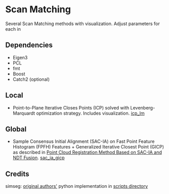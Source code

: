 # Scan Matching

Several Scan Matching methods with visualization. Adjust parameters for each in 

## Dependencies

* Eigen3
* PCL
* fmt
* Boost
* Catch2 (optional)

## Local

* Point-to-Plane Iterative Closes Points (ICP) solved with Levenberg-Marquardt optimization strategy. Includes visualization. [icp_lm](./src/icp/icp_lm.cpp)

## Global

* Sample Consensus Initial Alignment (SAC-IA) on Fast Point Feature Histogram (FPFH) Features + Generalized Iterative Closest Point (GICP) as described in [Point Cloud Registration Method Based on SAC-IA and NDT Fusion](http://www.jgg09.com/EN/abstract/abstract12346.shtml#). [sac_ia_gicp](./src/sac_ia_gicp/sac_ia_gicp.cpp)

## Credits

simseg: [original authors'](https://github.com/simeseg/icp) python implementation in [scripts directory](./scripts)
